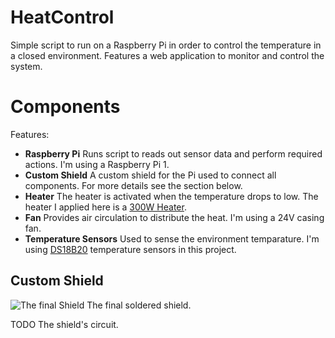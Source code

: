 # HeatControl

Simple script to run on a Raspberry Pi in order to control the temperature in a closed environment. Features a web application to monitor and control the system.

# Components

Features:

* **Raspberry Pi**
  Runs script to reads out sensor data and perform required actions. I'm using a Raspberry Pi 1.
* **Custom Shield**
  A custom shield for the Pi used to connect all components. For more details see the section below.
* **Heater**
  The heater is activated when the temperature drops to low. The heater I applied here is a [300W Heater](https://www.amazon.de/Keramisches-Luftheizelement-Thermostat-PTC-isolierte-elektrische/dp/B07MDCMFCQ/ref=sr_1_1_sspa?keywords=keramisches+luftheizelement&qid=1643123726&sprefix=keramisches+lufthei%2Caps%2C72&sr=8-1-spons&psc=1&smid=A2QDVE2OGM9E0I&spLa=ZW5jcnlwdGVkUXVhbGlmaWVyPUE2NU03NUxQTkpDNjYmZW5jcnlwdGVkSWQ9QTAwNDQ4NTAzTlVOTTRTSFgwSThKJmVuY3J5cHRlZEFkSWQ9QTA0MTY1ODUyV0pQTDlTN1JSTlZKJndpZGdldE5hbWU9c3BfYXRmJmFjdGlvbj1jbGlja1JlZGlyZWN0JmRvTm90TG9nQ2xpY2s9dHJ1ZQ==).
* **Fan**
  Provides air circulation to distribute the heat. I'm using a 24V casing fan.
* **Temperature Sensors**
  Used to sense the environment temparature. I'm using [DS18B20](https://www.amazon.de/AZDelivery-digitaler-Temperatursensor-Temperaturf%C3%BChler-wasserdicht/dp/B07KNQJ3D7/ref=sr_1_1_sspa?__mk_de_DE=%C3%85M%C3%85%C5%BD%C3%95%C3%91&crid=2U0ZHPSJCCDZD&keywords=DS18B20&qid=1643123820&sprefix=ds18b20%2Caps%2C78&sr=8-1-spons&psc=1&smid=A1X7QLRQH87QA3&spLa=ZW5jcnlwdGVkUXVhbGlmaWVyPUExNDlRUkUyWU9RNUZYJmVuY3J5cHRlZElkPUEwODYwNjA4OFhCTVM5VTdLSTUmZW5jcnlwdGVkQWRJZD1BMDYyODIzMDJUOEJXR0dNRUsyV1Imd2lkZ2V0TmFtZT1zcF9hdGYmYWN0aW9uPWNsaWNrUmVkaXJlY3QmZG9Ob3RMb2dDbGljaz10cnVl5) temperature sensors in this project.

## Custom Shield
![The final Shield](https://drive.google.com/uc?export=view&id=1OCSn7e3RbvjosjuQAcoru9IjI-qDHAVo)
The final soldered shield.

TODO
The shield's circuit.
